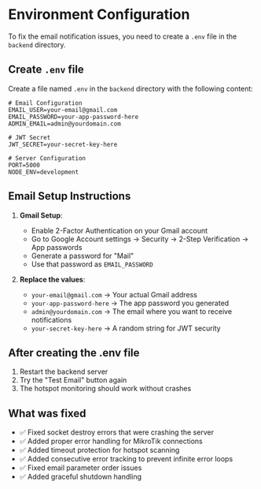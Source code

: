 # Environment Configuration

To fix the email notification issues, you need to create a `.env` file in the `backend` directory.

## Create `.env` file

Create a file named `.env` in the `backend` directory with the following content:

```env
# Email Configuration
EMAIL_USER=your-email@gmail.com
EMAIL_PASSWORD=your-app-password-here
ADMIN_EMAIL=admin@yourdomain.com

# JWT Secret
JWT_SECRET=your-secret-key-here

# Server Configuration
PORT=5000
NODE_ENV=development
```

## Email Setup Instructions

1. **Gmail Setup**:
   - Enable 2-Factor Authentication on your Gmail account
   - Go to Google Account settings → Security → 2-Step Verification → App passwords
   - Generate a password for "Mail"
   - Use that password as `EMAIL_PASSWORD`

2. **Replace the values**:
   - `your-email@gmail.com` → Your actual Gmail address
   - `your-app-password-here` → The app password you generated
   - `admin@yourdomain.com` → The email where you want to receive notifications
   - `your-secret-key-here` → A random string for JWT security

## After creating the .env file

1. Restart the backend server
2. Try the "Test Email" button again
3. The hotspot monitoring should work without crashes

## What was fixed

- ✅ Fixed socket destroy errors that were crashing the server
- ✅ Added proper error handling for MikroTik connections
- ✅ Added timeout protection for hotspot scanning
- ✅ Added consecutive error tracking to prevent infinite error loops
- ✅ Fixed email parameter order issues
- ✅ Added graceful shutdown handling
